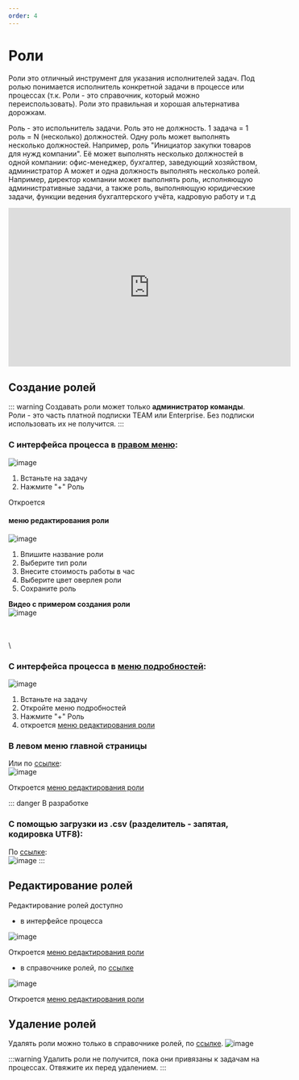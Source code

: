 ```yaml
---
order: 4
---
```


# Роли

Роли это отличный инструмент для указания исполнителей задач. Под ролью понимается исполнитель конкретной задачи в процессе или процессах (т.к. Роли - это справочник, который можно переиспользовать). Роли это правильная и хорошая альтернатива дорожкам.


Роль - это испольнитель задачи. Роль это не должность.
1 задача = 1 роль = N (несколько) должностей. 
Одну роль может выполнять несколько должностей. Например, роль "Инициатор закупки товаров для нужд компании". Её может выполнять несколько должностей в одной компании: офис-менеджер, бухгалтер, заведующий хозяйством, администратор
А может и одна должность выполнять несколько ролей. Например, директор компании может выполнять роль, исполняющую административные задачи, а также роль, выполняющую юридические задачи, функции ведения бухгалтерского учёта, кадровую работу и т.д

<iframe width="560" height="315" src="https://www.youtube.com/embed/_2W10c0YzcI?si=Br3u2STg2zdWwIQ8" frameborder="0" allow="autoplay; encrypted-media" allowfullscreen></iframe>

## Создание ролей

::: warning
Создавать роли может только **администратор команды**. Роли - это часть платной подписки TEAM или Enterprise. Без подписки использовать их не получится.
:::

### С интерфейса процесса в [правом меню](#правое-меню):

![image](create-assignee-1.png)
1) Встаньте на задачу
2) Нажмите "+" Роль

Откроется
#### меню редактирования роли

![image](edit-assignee.png)

1) Впишите название роли
2) Выберите тип роли
3) Внесите стоимость работы в час
4) Выберите цвет оверлея роли
5) Сохраните роль

__Видео с примером создания роли__ \
![image](create-assignee-rm.gif)

\
\
\

### С интерфейса процесса в [меню подробностей](#меню-подробностей):

![image](create-assignee-2.png)
1) Встаньте на задачу
2) Откройте меню подробностей
3) Нажмите "+" Роль
4) откроется [меню редактирования роли](#меню-редактирования-роли)



### В левом меню главной страницы
Или по [ссылке](https://new.stormbpmn.com/app/team/assignees):  
![image](create-assignee-3.png)

Откроется [меню редактирования роли](#меню-редактирования-роли)



::: danger В разработке
### C помощью загрузки из .csv (разделитель - запятая, кодировка UTF8):

По [ссылке](https://new.stormbpmn.com/app/team):  
![image](create-assignee-4.png)
:::


## Редактирование ролей

Редактирование ролей доступно
- в интерфейсе процесса 

![image](edit-assignee-1.png)

Откроется [меню редактирования роли](#меню-редактирования-роли)


- в справочнике ролей, по [ссылке](https://new.stormbpmn.com/app/team/assignees)

![image](edit-assignee-2.png)

Откроется [меню редактирования роли](#меню-редактирования-роли)


## Удаление ролей

Удалять роли можно только в справочнике ролей, по [ссылке](https://stormbpmn.com/app/team/assignees/).
![image](delete-assignee.png)

:::warning
Удалить роли не получится, пока они привязаны к задачам на процессах. Отвяжите их перед удалением.
:::